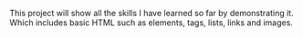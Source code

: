 This project will show all the skills I have learned so far by demonstrating it. Which includes basic HTML such as elements, tags, lists, links and images.